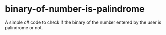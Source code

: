 # binary-of-number-is-palindrome
A simple c# code to check if the binary of the number entered by the user is palindrome or not.
